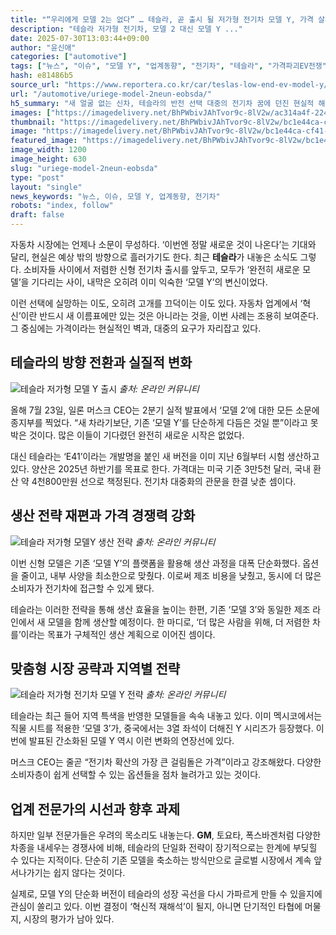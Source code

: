```yaml
---
title: "“우리에게 모델 2는 없다” … 테슬라, 곧 출시 될 저가형 전기차 모델 Y, 가격 살펴보니 “기대 이상인데?”"
description: "테슬라 저가형 전기차, 모델 2 대신 모델 Y ..."
date: 2025-07-30T13:03:44+09:00
author: "윤신애"
categories: ["automotive"]
tags: ["뉴스", "이슈", "모델 Y", "업계동향", "전기차", "테슬라", "가격파괴EV전쟁", "실용주의자동차혁명"]
hash: e81486b5
source_url: "https://www.reportera.co.kr/car/teslas-low-end-ev-model-y/"
url: "/automotive/uriege-model-2neun-eobsda/"
h5_summary: "새 얼굴 없는 신차, 테슬라의 반전 선택 대중의 전기차 꿈에 던진 현실적 해답"
images: ["https://imagedelivery.net/BhPWbivJAhTvor9c-8lV2w/ac314a4f-224b-4a6c-095e-543815e05100/public", "https://imagedelivery.net/BhPWbivJAhTvor9c-8lV2w/b1c83329-1202-4b68-3354-23b5490e6c00/public", "https://imagedelivery.net/BhPWbivJAhTvor9c-8lV2w/fb723db8-4fc0-4041-6647-fa7113fe6b00/public", "https://imagedelivery.net/BhPWbivJAhTvor9c-8lV2w/bc1e44ca-cf41-4bb5-84f5-562dfd195600/public"]
thumbnail: "https://imagedelivery.net/BhPWbivJAhTvor9c-8lV2w/bc1e44ca-cf41-4bb5-84f5-562dfd195600/public"
image: "https://imagedelivery.net/BhPWbivJAhTvor9c-8lV2w/bc1e44ca-cf41-4bb5-84f5-562dfd195600/public"
featured_image: "https://imagedelivery.net/BhPWbivJAhTvor9c-8lV2w/bc1e44ca-cf41-4bb5-84f5-562dfd195600/public"
image_width: 1200
image_height: 630
slug: "uriege-model-2neun-eobsda"
type: "post"
layout: "single"
news_keywords: "뉴스, 이슈, 모델 Y, 업계동향, 전기차"
robots: "index, follow"
draft: false
---
```


자동차 시장에는 언제나 소문이 무성하다. ‘이번엔 정말 새로운 것이 나온다’는 기대와 달리, 현실은 예상 밖의 방향으로 흘러가기도 한다. 최근 **테슬라**가 내놓은 소식도 그렇다. 소비자들 사이에서 저렴한 신형 전기차 출시를 앞두고, 모두가 ‘완전히 새로운 모델’을 기다리는 사이, 내막은 오히려 이미 익숙한 ‘모델 Y’의 변신이었다.  

이런 선택에 실망하는 이도, 오히려 고개를 끄덕이는 이도 있다. 자동차 업계에서 ‘혁신’이란 반드시 새 이름표에만 있는 것은 아니라는 것을, 이번 사례는 조용히 보여준다. 그 중심에는 가격이라는 현실적인 벽과, 대중의 요구가 자리잡고 있다.

## 테슬라의 방향 전환과 실질적 변화

![테슬라 저가형 모델 Y 출시](https://imagedelivery.net/BhPWbivJAhTvor9c-8lV2w/ac314a4f-224b-4a6c-095e-543815e05100/public)
*출처: 온라인 커뮤니티*


올해 7월 23일, 일론 머스크 CEO는 2분기 실적 발표에서 ‘모델 2’에 대한 모든 소문에 종지부를 찍었다. “새 차라기보단, 기존 ‘모델 Y’를 단순하게 다듬은 것일 뿐”이라고 못 박은 것이다. 많은 이들이 기다렸던 완전히 새로운 시작은 없었다.

대신 테슬라는 ‘E41’이라는 개발명을 붙인 새 버전을 이미 지난 6월부터 시험 생산하고 있다. 양산은 2025년 하반기를 목표로 한다. 가격대는 미국 기준 3만5천 달러, 국내 환산 약 4천800만원 선으로 책정된다. 전기차 대중화의 관문을 한결 낮춘 셈이다.

## 생산 전략 재편과 가격 경쟁력 강화

![테슬라 저가형 모델Y 생산 전략](https://imagedelivery.net/BhPWbivJAhTvor9c-8lV2w/b1c83329-1202-4b68-3354-23b5490e6c00/public)
*출처: 온라인 커뮤니티*


이번 신형 모델은 기존 ‘모델 Y’의 플랫폼을 활용해 생산 과정을 대폭 단순화했다. 옵션을 줄이고, 내부 사양을 최소한으로 맞췄다. 이로써 제조 비용을 낮췄고, 동시에 더 많은 소비자가 전기차에 접근할 수 있게 됐다.

테슬라는 이러한 전략을 통해 생산 효율을 높이는 한편, 기존 ‘모델 3’와 동일한 제조 라인에서 새 모델을 함께 생산할 예정이다. 한 마디로, ‘더 많은 사람을 위해, 더 저렴한 차를’이라는 목표가 구체적인 생산 계획으로 이어진 셈이다.

## 맞춤형 시장 공략과 지역별 전략

![테슬라 저가형 전기차 모델 Y 전략](https://imagedelivery.net/BhPWbivJAhTvor9c-8lV2w/fb723db8-4fc0-4041-6647-fa7113fe6b00/public)
*출처: 온라인 커뮤니티*


테슬라는 최근 들어 지역 특색을 반영한 모델들을 속속 내놓고 있다. 이미 멕시코에서는 직물 시트를 적용한 ‘모델 3’가, 중국에서는 3열 좌석이 더해진 Y 시리즈가 등장했다. 이번에 발표된 간소화된 모델 Y 역시 이런 변화의 연장선에 있다.

머스크 CEO는 줄곧 “전기차 확산의 가장 큰 걸림돌은 가격”이라고 강조해왔다. 다양한 소비자층이 쉽게 선택할 수 있는 옵션들을 점차 늘려가고 있는 것이다.

## 업계 전문가의 시선과 향후 과제

하지만 일부 전문가들은 우려의 목소리도 내놓는다. **GM**, 토요타, 폭스바겐처럼 다양한 차종을 내세우는 경쟁사에 비해, 테슬라의 단일화 전략이 장기적으로는 한계에 부딪힐 수 있다는 지적이다. 단순히 기존 모델을 축소하는 방식만으로 글로벌 시장에서 계속 앞서나가기는 쉽지 않다는 것이다.

실제로, 모델 Y의 단순화 버전이 테슬라의 성장 곡선을 다시 가파르게 만들 수 있을지에 관심이 쏠리고 있다. 이번 결정이 ‘혁신적 재해석’이 될지, 아니면 단기적인 타협에 머물지, 시장의 평가가 남아 있다.
